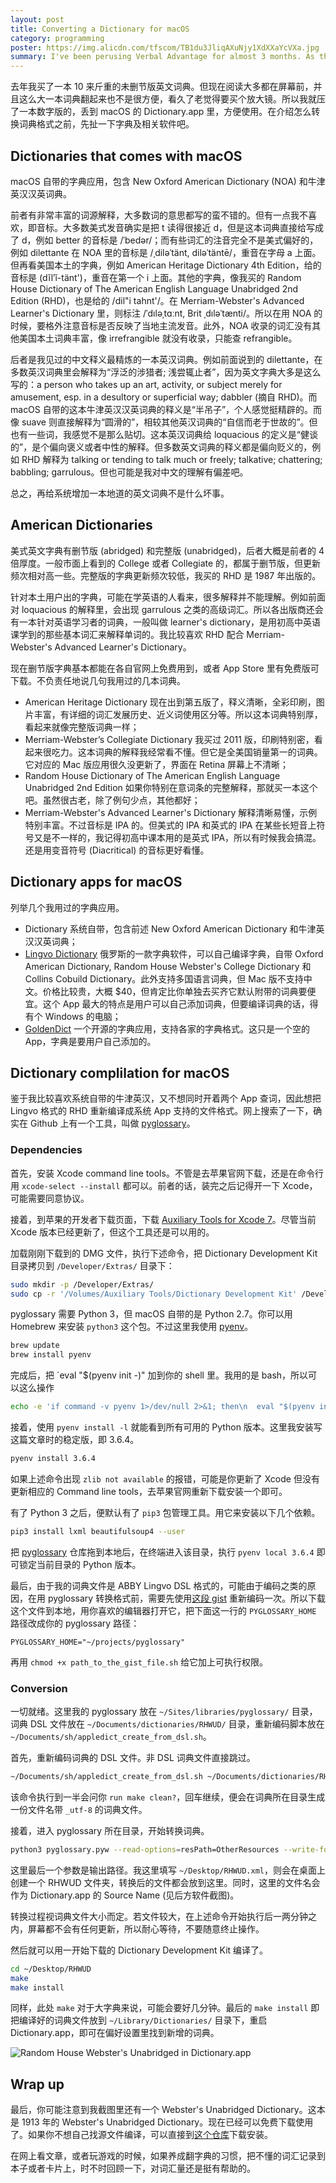 ```yaml
---
layout: post
title: Converting a Dictionary for macOS
category: programming
poster: https://img.alicdn.com/tfscom/TB1du3JliqAXuNjy1XdXXaYcVXa.jpg
summary: I've been perusing Verbal Advantage for almost 3 months. As the program suggested, I bought the hefty unabridged Random House Dictionary of American English Language. The hardcover dictionary is great. Though a digital version might be even better. In this article, I go through all the dependencies and steps to convert a dictionary file compatible with the macOS dictionary.app.
---
```


去年我买了一本 10 来斤重的未删节版英文词典。但现在阅读大多都在屏幕前，并且这么大一本词典翻起来也不是很方便，看久了老觉得要买个放大镜。所以我就压了一本数字版的，丢到 macOS 的 Dictionary.app 里，方便使用。在介绍怎么转换词典格式之前，先扯一下字典及相关软件吧。

## Dictionaries that comes with macOS

macOS 自带的字典应用，包含 New Oxford American Dictionary (NOA) 和牛津英汉汉英词典。

前者有非常丰富的词源解释，大多数词的意思都写的蛮不错的。但有一点我不喜欢，即音标。大多数美式发音确实是把 t 读得很接近 d，但是这本词典直接给写成了 d，例如 better 的音标是 /ˈbedər/；而有些词汇的注音完全不是美式偏好的，例如 dilettante 在 NOA 里的音标是 /ˌdiləˈtänt, diləˈtäntē/，重音在字母 a 上面。但再看美国本土的字典，例如 American Heritage Dictionary 4th Edition，给的音标是 (dĭlʹĭ-tänt')，重音在第一个 i 上面。其他的字典，像我买的 Random House Dictionary of The American English Language Unabridged 2nd Edition (RHD)，也是给的 /dil"i tahnt'/。在 Merriam-Webster's Advanced Learner's Dictionary 里，则标注 /ˈdıləˌtɑːnt, Brit ˌdıləˈtænti/。所以在用 NOA 的时候，要格外注意音标是否反映了当地主流发音。此外，NOA 收录的词汇没有其他美国本土词典丰富，像 irrefrangible 就没有收录，只能查 refrangible。

后者是我见过的中文释义最精炼的一本英汉词典。例如前面说到的 dilettante，在多数英汉词典里会解释为“浮泛的涉猎者; 浅尝辄止者”，因为英文字典大多是这么写的：a person who takes up an art, activity, or subject merely for amusement, esp. in a desultory or superficial way; dabbler (摘自 RHD)。而 macOS 自带的这本牛津英汉汉英词典的释义是“半吊子”，个人感觉挺精辟的。而像 suave 则直接解释为“圆滑的”，相较其他英汉词典的“自信而老于世故的”。但也有一些词，我感觉不是那么贴切。这本英汉词典给 loquacious 的定义是“健谈的”，是个偏向褒义或者中性的解释。但多数英文词典的释义都是偏向贬义的，例如 RHD 解释为 talking or tending to talk much or freely; talkative; chattering; babbling; garrulous。但也可能是我对中文的理解有偏差吧。

总之，再给系统增加一本地道的英文词典不是什么坏事。

## American Dictionaries

美式英文字典有删节版 (abridged) 和完整版 (unabridged)，后者大概是前者的 4 倍厚度。一般市面上看到的 College 或者 Collegiate 的，都属于删节版，但更新频次相对高一些。完整版的字典更新频次较低，我买的 RHD 是 1987 年出版的。

针对本土用户出的字典，可能在学英语的人看来，很多解释并不能理解。例如前面对 loquacious 的解释里，会出现 garrulous 之类的高级词汇。所以各出版商还会有一本针对英语学习者的词典，一般叫做 learner's dictionary，是用初高中英语课学到的那些基本词汇来解释单词的。我比较喜欢 RHD 配合 Merriam-Webster's Advanced Learner's Dictionary。

现在删节版字典基本都能在各自官网上免费用到，或者 App Store 里有免费版可下载。不负责任地说几句我用过的几本词典。

- American Heritage Dictionary 现在出到第五版了，释义清晰，全彩印刷，图片丰富，有详细的词汇发展历史、近义词使用区分等。所以这本词典特别厚，看起来就像完整版词典一样；
- Merriam-Webster’s Collegiate Dictionary 我买过 2011 版，印刷特别密，看起来很吃力。这本词典的解释我经常看不懂。但它是全美国销量第一的词典。它对应的 Mac 版应用很久没更新了，界面在 Retina 屏幕上不清晰；
- Random House Dictionary of The American English Language Unabridged 2nd Edition 如果你特别在意词条的完整解释，那就买一本这个吧。虽然很古老，除了例句少点，其他都好；
- Merriam-Webster's Advanced Learner's Dictionary 解释清晰易懂，示例特别丰富。不过音标是 IPA 的。但美式的 IPA 和英式的 IPA 在某些长短音上符号又是不一样的，我记得初高中课本用的是英式 IPA，所以有时候我会搞混。还是用变音符号 (Diacritical) 的音标更好看懂。

## Dictionary apps for macOS

列举几个我用过的字典应用。

- Dictionary 系统自带，包含前述 New Oxford American Dictionary 和牛津英汉汉英词典；
- [Lingvo Dictionary](https://www.lingvolive.com/en-us) 俄罗斯的一款字典软件，可以自己编译字典，自带 Oxford American Dictionary, Random House Webster's College Dictionary 和 Collins Cobuild Dictionary。此外支持多国语言词典，但 Mac 版不支持中文。价格比较贵，大概 $40，但肯定比你单独去买齐它默认附带的词典要便宜。这个 App 最大的特点是用户可以自己添加词典，但要编译词典的话，得有个 Windows 的电脑；
- [GoldenDict](http://goldendict.org/) 一个开源的字典应用，支持各家的字典格式。这只是一个空的 App，字典是要用户自己添加的。

## Dictionary complilation for macOS

鉴于我比较喜欢系统自带的牛津英汉，又不想同时开着两个 App 查词，因此想把 Lingvo 格式的 RHD 重新编译成系统 App 支持的文件格式。网上搜索了一下，确实在 Github 上有一个工具，叫做 [pyglossary](https://github.com/ilius/pyglossary/)。

### Dependencies

首先，安装 Xcode command line tools。不管是去苹果官网下载，还是在命令行用 `xcode-select --install` 都可以。前者的话，装完之后记得开一下 Xcode，可能需要同意协议。

接着，到苹果的开发者下载页面，下载 [Auxiliary Tools for Xcode 7](https://developer.apple.com/download/more/)。尽管当前 Xcode 版本已经更新了，但这个工具还是可以用的。

加载刚刚下载到的 DMG 文件，执行下述命令，把 Dictionary Development Kit 目录拷贝到 `/Developer/Extras/` 目录下：

```bash
sudo mkdir -p /Developer/Extras/
sudo cp -r '/Volumes/Auxiliary Tools/Dictionary Development Kit' /Developer/Extras
```

pyglossary 需要 Python 3，但 macOS 自带的是 Python 2.7。你可以用 Homebrew 来安装 `python3` 这个包。不过这里我使用 [pyenv](https://github.com/pyenv/pyenv)。

```bash
brew update
brew install pyenv
```

完成后，把 `eval "$(pyenv init -)" 加到你的 shell 里。我用的是 bash，所以可以这么操作

```bash
echo -e 'if command -v pyenv 1>/dev/null 2>&1; then\n  eval "$(pyenv init -)"\nfi' >> ~/.bash_profile
```

接着，使用 `pyenv install -l` 就能看到所有可用的 Python 版本。这里我安装写这篇文章时的稳定版，即 3.6.4。

```bash
pyenv install 3.6.4
```

如果上述命令出现 `zlib not available` 的报错，可能是你更新了 Xcode 但没有更新相应的 Command line tools，去苹果官网重新下载安装一个即可。

有了 Python 3 之后，便默认有了 `pip3` 包管理工具。用它来安装以下几个依赖。

```bash
pip3 install lxml beautifulsoup4 --user
```

把 [pyglossary](https://github.com/ilius/pyglossary/) 仓库拖到本地后，在终端进入该目录，执行 `pyenv local 3.6.4` 即可锁定当前目录的 Python 版本。

最后，由于我的词典文件是 ABBY Lingvo DSL 格式的，可能由于编码之类的原因，在用 pyglossary 转换格式前，需要先使用[这段 gist](https://gist.github.com/elFua/3f9d41a0ccc4b6abf7174e5ef470b372) 重新编码一次。所以下载这个文件到本地，用你喜欢的编辑器打开它，把下面这一行的 `PYGLOSSARY_HOME` 路径改成你的 pyglossary 路径：

```
PYGLOSSARY_HOME="~/projects/pyglossary"
```

再用 `chmod +x path_to_the_gist_file.sh` 给它加上可执行权限。

### Conversion

一切就绪。这里我的 pyglossary 放在 `~/Sites/libraries/pyglossary/` 目录，词典 DSL 文件放在 `~/Documents/dictionaries/RHWUD/` 目录，重新编码脚本放在 `~/Documents/sh/appledict_create_from_dsl.sh`。

首先，重新编码词典的 DSL 文件。非 DSL 词典文件直接跳过。

```bash
~/Documents/sh/appledict_create_from_dsl.sh ~/Documents/dictionaries/RHWUD/En-En-RHWUD.dsl
```

该命令执行到一半会问你 `run make clean?`，回车继续，便会在词典所在目录生成一份文件名带 `_utf-8` 的词典文件。

接着，进入 pyglossary 所在目录，开始转换词典。

```bash
python3 pyglossary.pyw --read-options=resPath=OtherResources --write-format=AppleDict ~/Documents/dictionaries/RHWUD/En-En-RHWUD_utf8.dsl ~/Desktop/RHWUD.xml
```

这里最后一个参数是输出路径。我这里填写 `~/Desktop/RHWUD.xml`，则会在桌面上创建一个 RHWUD 文件夹，转换后的文件都会放到这里。同时，这里的文件名会作为 Dictionary.app 的 Source Name (见后方软件截图)。

转换过程视词典文件大小而定。若文件较大，在上述命令开始执行后一两分钟之内，屏幕都不会有任何更新，所以耐心等待，不要随意终止操作。

然后就可以用一开始下载的 Dictionary Development Kit 编译了。

```bash
cd ~/Desktop/RHWUD
make
make install
```

同样，此处 `make` 对于大字典来说，可能会要好几分钟。最后的 `make install` 即把编译好的词典文件放到 `~/Library/Dictionaries/` 目录下，重启 Dictionary.app，即可在偏好设置里找到新增的词典。

![Random House Webster's Unabridged in Dictionary.app](https://img.alicdn.com/tfscom/TB1QOJWekfb_uJjSsD4XXaqiFXa.jpg)

## Wrap up

最后，你可能注意到我截图里还有一个 Webster's Unabridged Dictionary。这本是 1913 年的 Webster's Unabridged Dictionary。现在已经可以免费下载使用了。如果你不想自己找源文件编译，可以直接到[这个仓库](https://github.com/aparks517/convert-websters)下载安装。

在网上看文章，或者玩游戏的时候，如果养成翻字典的习惯，把不懂的词汇记录到本子或者卡片上，时不时回顾一下，对词汇量还是挺有帮助的。
